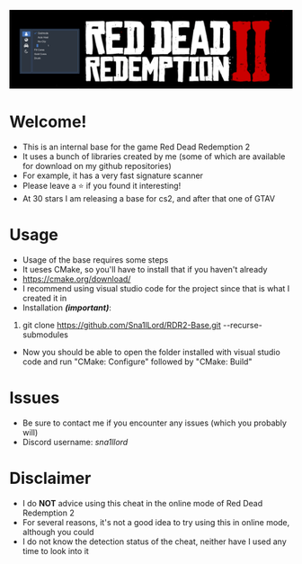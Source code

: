 ![alt text](https://github.com/Sna1lLord/RDR2-Base/blob/main/images/rdr2.png?raw=true)

# Welcome!
- This is an internal base for the game Red Dead Redemption 2
- It uses a bunch of libraries created by me (some of which are available for download on my github repositories)
- For example, it has a very fast signature scanner
- Please leave a ⭐ if you found it interesting!
- At 30 stars I am releasing a base for cs2, and after that one of GTAV

# Usage
- Usage of the base requires some steps
- It ueses CMake, so you'll have to install that if you haven't already
- https://cmake.org/download/
- I recommend using visual studio code for the project since that is what I created it in
- Installation ***(important)***:
1. git clone https://github.com/Sna1lLord/RDR2-Base.git --recurse-submodules
- Now you should be able to open the folder installed with visual studio code and run "CMake: Configure" followed by "CMake: Build"

# Issues
- Be sure to contact me if you encounter any issues (which you probably will)
- Discord username: *sna1llord*

# Disclaimer
- I do **NOT** advice using this cheat in the online mode of Red Dead Redemption 2
- For several reasons, it's not a good idea to try using this in online mode, although you could
- I do not know the detection status of the cheat, neither have I used any time to look into it
